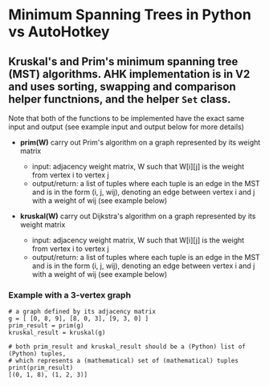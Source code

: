 # Minimum Spanning Trees in Python vs AutoHotkey

## Kruskal's and Prim's minimum spanning tree (MST) algorithms. AHK implementation is in V2 and uses sorting, swapping and comparison helper functnions, and the helper `Set` class. 

Note that both of the functions to be implemented have the exact same input and output (see example input and output below for more details)

* __prim(W)__ carry out Prim's algorithm on a graph represented by its weight matrix
  * input: adjacency weight matrix, W such that W[i][j] is the weight from vertex i to vertex j
  * output/return: a list of tuples where each tuple is an edge in the MST and is in the form (i, j, wij), denoting an edge between vertex i and j with a weight of wij (see example below)

* __kruskal(W)__ carry out Dijkstra's algorithm on a graph represented by its weight matrix
  * input: adjacency weight matrix, W such that W[i][j] is the weight from vertex i to vertex j
  * output/return: a list of tuples where each tuple is an edge in the MST and is in the form (i, j, wij), denoting an edge between vertex i and j with a weight of wij (see example below)




### Example with a 3-vertex graph

    # a graph defined by its adjacency matrix
    g = [ [0, 8, 9], [8, 0, 3], [9, 3, 0] ]
    prim_result = prim(g)
    kruskal_result = kruskal(g)

    # both prim_result and kruskal_result should be a (Python) list of (Python) tuples, 
    # which represents a (mathematical) set of (mathematical) tuples 
    print(prim_result) 
    [(0, 1, 8), (1, 2, 3)]

